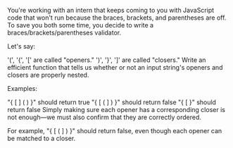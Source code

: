 You're working with an intern that keeps coming to you with JavaScript code that won't run because the braces, brackets, and parentheses are off. To save you both some time, you decide to write a braces/brackets/parentheses validator.

Let's say:

'(', '{', '[' are called "openers."
')', '}', ']' are called "closers."
Write an efficient function that tells us whether or not an input string's openers and closers are properly nested.

Examples:

"{ [ ] ( ) }" should return true
"{ [ ( ] ) }" should return false
"{ [ }" should return false
Simply making sure each opener has a corresponding closer is not enough—we must also confirm that they are correctly ordered.

For example, "{ [ ( ] ) }" should return false, even though each opener can be matched to a closer.
